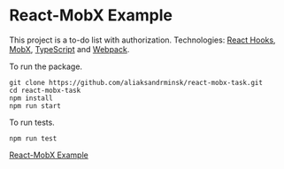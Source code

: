 # React-MobX Example

This project is a to-do list with authorization. Technologies: [React Hooks](https://reactjs.org/), [MobX](https://mobx.js.org/README.html), [TypeScript](https://www.typescriptlang.org/) and [Webpack](https://webpack.js.org/).

To run the package.

```
git clone https://github.com/aliaksandrminsk/react-mobx-task.git
cd react-mobx-task
npm install
npm run start
```

To run tests.

```
npm run test
```

[React-MobX Example
](https://react-mobx-task-8acc2.web.app/)
